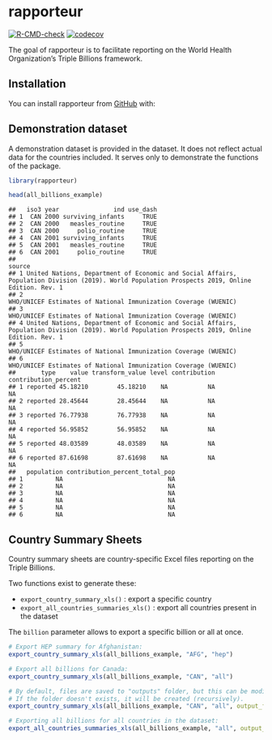 
# rapporteur

<!-- badges: start -->
[![R-CMD-check](https://github.com/gpw13/rapporteur/actions/workflows/R-CMD-check.yaml/badge.svg)](https://github.com/gpw13/rapporteur/actions/workflows/R-CMD-check.yaml)
[![codecov](https://codecov.io/gh/gpw13/rapporteur/branch/main/graph/badge.svg?token=WK2WM2A7PU)](https://codecov.io/gh/gpw13/rapporteur)
<!-- badges: end -->

The goal of rapporteur is to facilitate reporting on the World Health
Organization’s Triple Billions framework.

## Installation

You can install rapporteur from [GitHub](https://github.com/) with:

## Demonstration dataset

A demonstration dataset is provided in the dataset. It does not reflect
actual data for the countries included. It serves only to demonstrate
the functions of the package.

``` r
library(rapporteur)

head(all_billions_example)
```

    ##   iso3 year               ind use_dash
    ## 1  CAN 2000 surviving_infants     TRUE
    ## 2  CAN 2000   measles_routine     TRUE
    ## 3  CAN 2000     polio_routine     TRUE
    ## 4  CAN 2001 surviving_infants     TRUE
    ## 5  CAN 2001   measles_routine     TRUE
    ## 6  CAN 2001     polio_routine     TRUE
    ##                                                                                                                                           source
    ## 1 United Nations, Department of Economic and Social Affairs, Population Division (2019). World Population Prospects 2019, Online Edition. Rev. 1
    ## 2                                                                                WHO/UNICEF Estimates of National Immunization Coverage (WUENIC)
    ## 3                                                                                WHO/UNICEF Estimates of National Immunization Coverage (WUENIC)
    ## 4 United Nations, Department of Economic and Social Affairs, Population Division (2019). World Population Prospects 2019, Online Edition. Rev. 1
    ## 5                                                                                WHO/UNICEF Estimates of National Immunization Coverage (WUENIC)
    ## 6                                                                                WHO/UNICEF Estimates of National Immunization Coverage (WUENIC)
    ##       type    value transform_value level contribution contribution_percent
    ## 1 reported 45.18210        45.18210    NA           NA                   NA
    ## 2 reported 28.45644        28.45644    NA           NA                   NA
    ## 3 reported 76.77938        76.77938    NA           NA                   NA
    ## 4 reported 56.95852        56.95852    NA           NA                   NA
    ## 5 reported 48.03589        48.03589    NA           NA                   NA
    ## 6 reported 87.61698        87.61698    NA           NA                   NA
    ##   population contribution_percent_total_pop
    ## 1         NA                             NA
    ## 2         NA                             NA
    ## 3         NA                             NA
    ## 4         NA                             NA
    ## 5         NA                             NA
    ## 6         NA                             NA

## Country Summary Sheets

Country summary sheets are country-specific Excel files reporting on the
Triple Billions.

Two functions exist to generate these:
* `export_country_summary_xls()` : export a
specific country 
* `export_all_countries_summaries_xls()` : export all
countries present in the dataset

The `billion` parameter allows to export a specific billion or all at
once.

``` r
# Export HEP summary for Afghanistan:
export_country_summary_xls(all_billions_example, "AFG", "hep")

# Export all billions for Canada:
export_country_summary_xls(all_billions_example, "CAN", "all")

# By default, files are saved to "outputs" folder, but this can be modified with `output_folder'.
# If the folder doesn't exists, it will be created (recursively).
export_country_summary_xls(all_billions_example, "CAN", "all", output_folder = "outputs/all/CAN")

# Exporting all billions for all countries in the dataset:
export_all_countries_summaries_xls(all_billions_example, "all", output_folder = "outputs/all")
```
